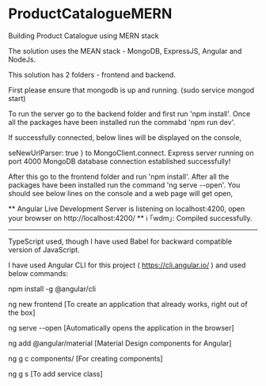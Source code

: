 # ProductCatalogueMERN
Building Product Catalogue using MERN stack


The solution uses the MEAN stack - MongoDB, ExpressJS, Angular and NodeJs.

This solution has 2 folders - frontend and backend.

First please ensure that mongodb is up and running.
(sudo service mongod start)

To run the server go to the backend folder and first run 'npm install'. Once all the packages have been installed run the commabd 'npm run dev'.

If successfully connected, below lines will be displayed on the console,

seNewUrlParser: true } to MongoClient.connect.
Express server running on port 4000
MongoDB database connection established successfully!


After this go to the frontend folder and run 'npm install'. After all the packages have been installed run the command 'ng serve --open'. You should see below lines on the console and a web page will get open,

** Angular Live Development Server is listening on localhost:4200, open your browser on http://localhost:4200/ **
ℹ ｢wdm｣: Compiled successfully.

********************************************************************************************************************

TypeScript used, though I have used Babel for backward compatible version of JavaScript.

I have used Angular CLI for this project ( https://cli.angular.io/  ) and used below commands:


npm install -g @angular/cli

ng new frontend                                  [To create an application that already works, right out of the box]

ng serve --open                                   [Automatically opens the application in the browser]

ng add @angular/material                    [Material Design components for Angular]

ng g c components/<component-name> [For creating components]

ng g s <service-name>                       [To add service class]


